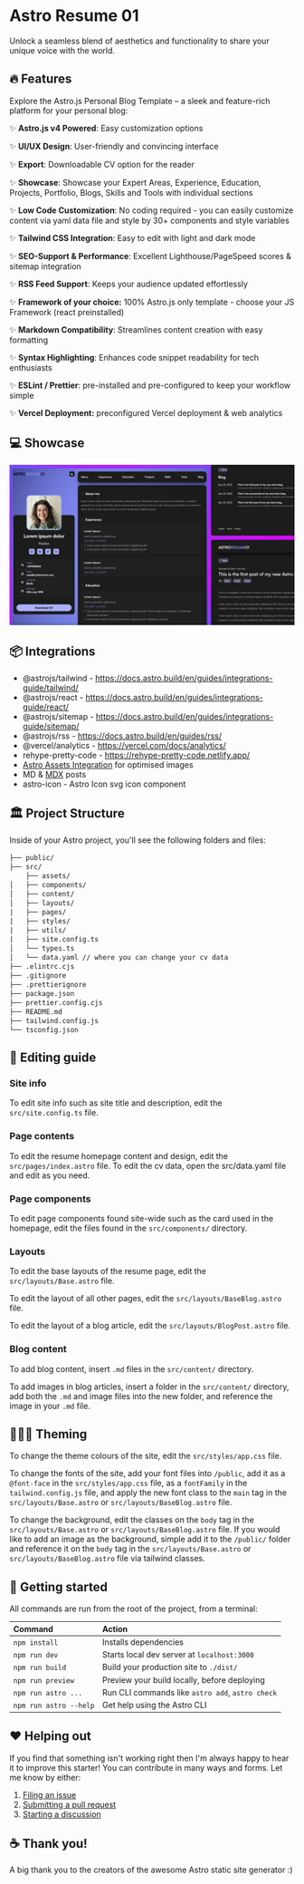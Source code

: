 # Astro Resume 01

Unlock a seamless blend of aesthetics and functionality to share your unique voice with the world.

## 🔥 Features

Explore the Astro.js Personal Blog Template – a sleek and feature-rich platform for your personal blog:

✨ **Astro.js v4 Powered**: Easy customization options

✨ **UI/UX Design**: User-friendly and convincing interface

✨ **Export**: Downloadable CV option for the reader

✨ **Showcase**: Showcase your Expert Areas, Experience, Education, Projects, Portfolio, Blogs, Skills and Tools with individual sections

✨ **Low Code Customization**: No coding required - you can easily customize content via yaml data file and style by 30+ components and style variables

✨ **Tailwind CSS Integration**: Easy to edit with light and dark mode

✨ **SEO-Support & Performance**: Excellent Lighthouse/PageSpeed scores & sitemap integration

✨ **RSS Feed Support**: Keeps your audience updated effortlessly

✨ **Framework of your choice:** 100% Astro.js only template - choose your JS Framework (react preinstalled)

✨ **Markdown Compatibility**: Streamlines content creation with easy formatting

✨ **Syntax Highlighting**: Enhances code snippet readability for tech enthusiasts

✨ **ESLint / Prettier**: pre-installed and pre-configured to keep your workflow simple

✨ **Vercel Deployment:** preconfigured Vercel deployment & web analytics

## 💻 Showcase

![showcase](/showcase/Showcase_black.png 'AstroPress - Resume 01')

## 📦 Integrations

- @astrojs/tailwind - https://docs.astro.build/en/guides/integrations-guide/tailwind/
- @astrojs/react - https://docs.astro.build/en/guides/integrations-guide/react/
- @astrojs/sitemap - https://docs.astro.build/en/guides/integrations-guide/sitemap/
- @astrojs/rss - https://docs.astro.build/en/guides/rss/
- @vercel/analytics - https://vercel.com/docs/analytics/
- rehype-pretty-code - https://rehype-pretty-code.netlify.app/
- [Astro Assets Integration](https://docs.astro.build/en/guides/assets/) for optimised images
- MD & [MDX](https://docs.astro.build/en/guides/markdown-content/#mdx-only-features) posts
- astro-icon - Astro Icon svg icon component

## 🏛️ Project Structure

Inside of your Astro project, you'll see the following folders and files:

```text
├── public/
├── src/
    ├── assets/
│   ├── components/
│   ├── content/
│   ├── layouts/
|   ├── pages/
|   ├── styles/
|   ├── utils/
|   ├── site.config.ts
│   └── types.ts
│   └── data.yaml // where you can change your cv data
├── .elintrc.cjs
├── .gitignore
├── .prettierignore
├── package.json
├── prettier.config.cjs
├── README.md
├── tailwind.config.js
└── tsconfig.json
```

## 📝 Editing guide

### Site info

To edit site info such as site title and description, edit the `src/site.config.ts` file.

### Page contents

To edit the resume homepage content and design, edit the `src/pages/index.astro` file.
To edit the cv data, open the src/data.yaml file and edit as you need.

### Page components

To edit page components found site-wide such as the card used in the homepage, edit the files found in the `src/components/` directory.

### Layouts

To edit the base layouts of the resume page, edit the `src/layouts/Base.astro` file.

To edit the layout of all other pages, edit the `src/layouts/BaseBlog.astro` file.

To edit the layout of a blog article, edit the `src/layouts/BlogPost.astro` file.

### Blog content

To add blog content, insert `.md` files in the `src/content/` directory.

To add images in blog articles, insert a folder in the `src/content/` directory, add both the `.md` and image files into the new folder, and reference the image in your `.md` file.

## 👨🏻‍🎨 Theming

To change the theme colours of the site, edit the `src/styles/app.css` file.

To change the fonts of the site, add your font files into `/public`, add it as a `@font-face` in the `src/styles/app.css` file, as a `fontFamily` in the `tailwind.config.js` file, and apply the new font class to the `main` tag in the `src/layouts/Base.astro` or `src/layouts/BaseBlog.astro` file.

To change the background, edit the classes on the `body` tag in the `src/layouts/Base.astro` or `src/layouts/BaseBlog.astro` file. If you would like to add an image as the background, simple add it to the `/public/` folder and reference it on the `body` tag in the `src/layouts/Base.astro` or `src/layouts/BaseBlog.astro` file via tailwind classes. 

## 🚀 Getting started

All commands are run from the root of the project, from a terminal:

| Command                | Action                                           |
| :--------------------- | :----------------------------------------------- |
| `npm install`          | Installs dependencies                            |
| `npm run dev`          | Starts local dev server at `localhost:3000`      |
| `npm run build`        | Build your production site to `./dist/`          |
| `npm run preview`      | Preview your build locally, before deploying     |
| `npm run astro ...`    | Run CLI commands like `astro add`, `astro check` |
| `npm run astro --help` | Get help using the Astro CLI                     |

## ❤️ Helping out

If you find that something isn't working right then I'm always happy to hear it to improve this starter! You can contribute in many ways and forms. Let me know by either:

1. [Filing an issue](https://github.com/nicdun/astro-resume/issues)
2. [Submitting a pull request](https://github.com/nicdun/astro-resume/pulls)
3. [Starting a discussion](https://github.com/nicdun/astro-resume/discussions)

## ☕ Thank you!
A big thank you to the creators of the awesome Astro static site generator :)
